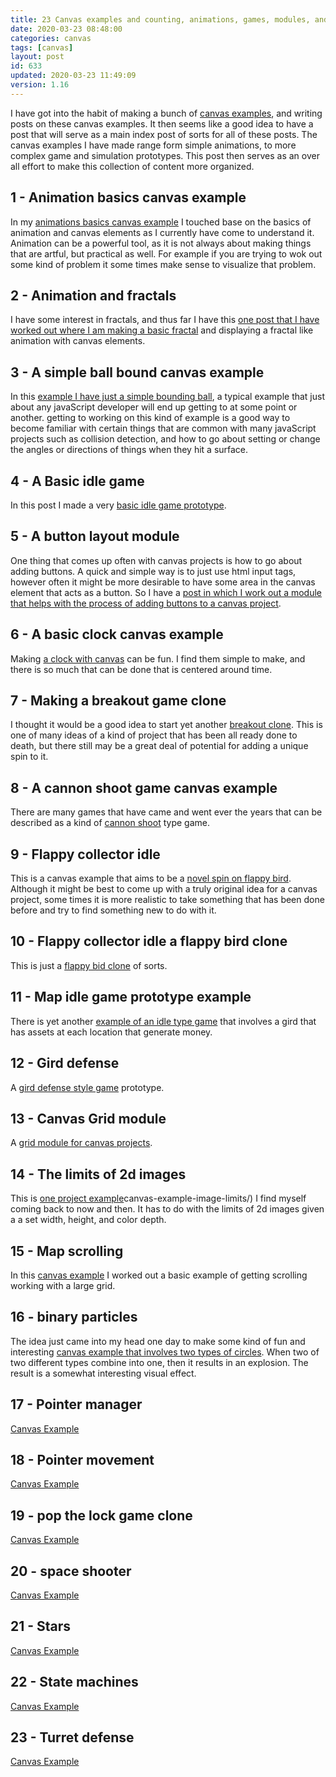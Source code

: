 ```yaml
---
title: 23 Canvas examples and counting, animations, games, modules, and more.
date: 2020-03-23 08:48:00
categories: canvas
tags: [canvas]
layout: post
id: 633
updated: 2020-03-23 11:49:09
version: 1.16
---
```


I have got into the habit of making a bunch of [canvas examples](https://developer.mozilla.org/en-US/docs/Web/API/Canvas_API/Tutorial), and writing posts on these canvas examples. It then seems like a good idea to have a post that will serve as a main index post of sorts for all of these posts. The canvas examples I have made range form simple animations, to more complex game and simulation prototypes. This post then serves as an over all effort to make this collection of content more organized.

<!-- more -->


## 1 - Animation basics canvas example

In my [animations basics canvas example](/2019/10/10/canvas-example-animation-basics/) I touched base on the basics of animation and canvas elements as I currently have come to understand it. Animation can be a powerful tool, as it is not always about making things that are artful, but practical as well. For example if you are trying to wok out some kind of problem it some times make sense to visualize that problem.

## 2 - Animation and fractals

I have some interest in fractals, and thus far I have this [one post that I have worked out where I am making a basic fractal](/2020/02/19/canvas-example-animation-fractal/) and displaying a fractal like animation with canvas elements.

## 3 - A simple ball bound canvas example

In this [example I have just a simple bounding ball](/2020/01/14/canvas-example-ball-bounce/), a typical example that just about any javaScript developer will end up getting to at some point or another. getting to working on this kind of example is a good way to become familiar with certain things that are common with many javaScript projects such as collision detection, and how to go about setting or change the angles or directions of things when they hit a surface.

## 4 - A Basic idle game

In this post I made a very [basic idle game prototype](/2020/02/01/canvas-example-basic-idle-game/). 

## 5 - A button layout module

One thing that comes up often with canvas projects is how to go about adding buttons. A quick and simple way is to just use html input tags, however often it might be more desirable to have some area in the canvas element that acts as a button. So I have a [post in which I work out a module that helps with the process of adding buttons to a canvas project](/2020/02/03/canvas-example-button-layout/).

## 6 - A basic clock canvas example

Making [a clock with canvas](/2019/12/13/canvas-example-clock-basic/) can be fun. I find them simple to make, and there is so much that can be done that is centered around time.

## 7 - Making a breakout game clone

I thought it would be a good idea to start yet another [breakout clone](/2020/02/13/canvas-example-game-breakout/). This is one of many ideas of a kind of project that has been all ready done to death, but there still may be a great deal of potential for adding a unique spin to it.

## 8 - A cannon shoot game canvas example

There are many games that have came and went ever the years that can be described as a kind of [cannon shoot](/2020/02/17/canvas-example-game-cannon-shoot/) type game.

## 9 - Flappy collector idle

This is a canvas example that aims to be a [novel spin on flappy bird](/2020/01/21/canvas-example-flappy-collector-idle/). Although it might be best to come up with a truly original idea for a canvas project, some times it is more realistic to take something that has been done before and try to find something new to do with it.

## 10 - Flappy collector idle a flappy bird clone

This is just a [flappy bid clone](/2020/01/16/canvas-example-flappy-collector/) of sorts.

## 11 - Map idle game prototype example

There is yet another [example of an idle type game](/2020/01/13/canvas-example-game-map-idle/) that involves a gird that has assets at each location that generate money.

## 12 - Gird defense

A [gird defense style game](/2019/11/27/canvas-example-grid-defence/) prototype. 

## 13 - Canvas Grid module

A [grid module for canvas projects](/2019/11/07/canvas-example-grid/).

## 14 - The limits of 2d images

This is [one project example](/2019/12/11/)canvas-example-image-limits/) I find myself coming back to now and then. It has to do with the limits of 2d images given a a set width, height, and color depth.

## 15 - Map scrolling

In this [canvas example](/2020/01/08/canvas-example-map-scrolling/) I worked out a basic example of getting scrolling working with a large grid.

## 16 - binary particles

The idea just came into my head one day to make some kind of fun and interesting [canvas example that involves two types of circles](/2020/03/18/canvas-example-particles-binary/). When two of two different types combine into one, then it results in an explosion. The result is a somewhat interesting visual effect.

## 17 - Pointer manager

[Canvas Example](/2020/01/29/canvas-example-pointer-manager-mouse-and-touch/)

## 18 - Pointer movement

[Canvas Example](/2020/01/26/canvas-example-pointer-movement/)

## 19 - pop the lock game clone

[Canvas Example](/2019/11/26/canvas-example-pop-the-lock/)

## 20 - space shooter

[Canvas Example](/2019/08/21/canvas-example-space-shooter/)

## 21 - Stars

[Canvas Example](/2020/02/12/canvas-example-star/)

## 22 - State machines

[Canvas Example](/2020/01/28/canvas-example-state-machine/)

## 23 - Turret defense

[Canvas Example](/2020/01/10/canvas-example-turret-defense)
